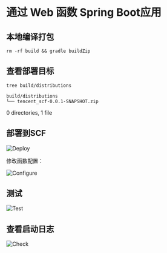# 通过 Web 函数 Spring Boot应用

## 本地编译打包

    rm -rf build && gradle buildZip

## 查看部署目标

    tree build/distributions
    
    build/distributions
    └── tencent_scf-0.0.1-SNAPSHOT.zip

0 directories, 1 file
## 部署到SCF

![Deploy](https://user-images.githubusercontent.com/251222/157162205-d5f4b120-1ddf-4fce-a852-2bb094ff4575.jpg)

修改函数配置：

![Configure](https://user-images.githubusercontent.com/251222/157162229-9605d95d-f975-4590-b7a5-fba0da93aa2f.jpg)

## 测试

![Test](https://user-images.githubusercontent.com/251222/157162214-7632437e-0e90-40d4-b7f0-3708c0818e54.jpg)

## 查看启动日志

![Check](https://user-images.githubusercontent.com/251222/157162241-1dc1de34-ed98-438b-9138-0f45bddf138e.jpg)